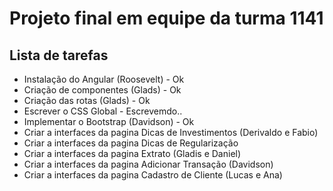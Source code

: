 ﻿# Projeto final em equipe da turma 1141
 ## Lista de tarefas

- Instalação do Angular (Roosevelt) - Ok
- Criação de componentes (Glads) - Ok
- Criação das rotas (Glads) - Ok
- Escrever o CSS Global - Escrevemdo..
- Implementar o Bootstrap (Davidson) - Ok
- Criar a interfaces da pagina Dicas de Investimentos (Derivaldo e Fabio)
- Criar a interfaces da pagina Dicas de Regularização
- Criar a interfaces da pagina Extrato (Gladis e Daniel)
- Criar a interfaces da pagina Adicionar Transação (Davidson)
- Criar a interfaces da pagina Cadastro de Cliente (Lucas e Ana)


